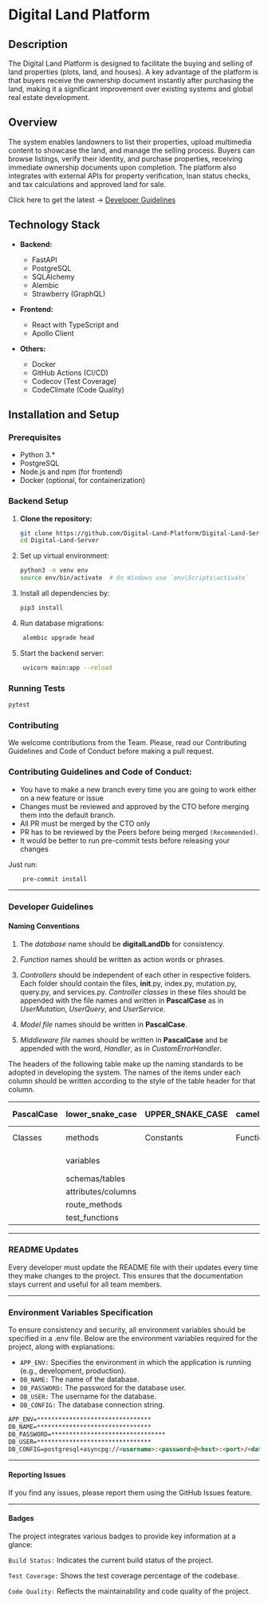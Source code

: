 # Digital Land Platform

## Description

The Digital Land Platform is designed to facilitate the buying and selling of land properties (plots, land, and houses). A key advantage of the platform is that buyers receive the ownership document instantly after purchasing the land, making it a significant improvement over existing systems and global real estate development.

## Overview

The system enables landowners to list their properties, upload multimedia content to showcase the land, and manage the selling process. Buyers can browse listings, verify their identity, and purchase properties, receiving immediate ownership documents upon completion. The platform also integrates with external APIs for property verification, loan status checks, and tax calculations and approved land for sale.

Click here to get the latest -> <a href="#dev_guide">Developer Guidelines</a>

## Technology Stack

- **Backend:**
  - FastAPI
  - PostgreSQL
  - SQLAlchemy
  - Alembic
  - Strawberry (GraphQL)

- **Frontend:**
  - React with TypeScript and
  - Apollo Client

- **Others:**
  - Docker
  - GitHub Actions (CI/CD)
  - Codecov (Test Coverage)
  - CodeClimate (Code Quality)

## Installation and Setup

### Prerequisites

- Python 3.*
- PostgreSQL
- Node.js and npm (for frontend)
- Docker (optional, for containerization)

### Backend Setup

1. **Clone the repository:**

   ```bash
   git clone https://github.com/Digital-Land-Platform/Digital-Land-Server.git
   cd Digital-Land-Server
   ```

2. Set up virtual environment:

    ```bash
    python3 -m venv env
    source env/bin/activate  # On Windows use `env\Scripts\activate`
    ```

3. Install all dependencies by:

   ```bash
   pip3 install
   ```
   
4. Run database migrations:

```bash
    alembic upgrade head
```

5. Start the backend server:

```bash
    uvicorn main:app --reload
```

### Running Tests

```bash
pytest
```

### Contributing

We welcome contributions from the Team. Please, read our Contributing Guidelines and Code of Conduct before making a pull request.

### Contributing Guidelines and Code of Conduct:

- You have to make a new branch every time you are going to work either on a new feature or issue
- Changes must be reviewed and approved by the CTO before merging them into the default branch.
- All PR must be merged by the CTO only
- PR has to be reviewed by the Peers before being merged `(Recommended)`.
- It would be better to run pre-commit tests before releasing your changes

Just run:

```bash
    pre-commit install
```

---

<h3 id="dev_guide">Developer Guidelines</h3>

#### Naming Conventions

1. The *database* name should be **digitalLandDb** for consistency.

2. *Function* names should be written as action words or phrases.

3. *Controllers* should be independent of each other in respective folders. Each folder should contain the files, __init__.py, index.py, mutation.py, query.py, and services.py. *Controller classes* in these files should be appended with the file names and written in **PascalCase** as in *UserMutation*, *UserQuery*, and *UserService*.

4. *Model file* names should be written in **PascalCase**.

5. *Middleware file* names should be written in **PascalCase** and be appended with the word, *Handler*, as in *CustomErrorHandler*.


The headers of the following table make up the naming standards to be adopted in developing the system.
The names of the items under each column should be written according to the style of the table header for that column.

| PascalCase        | lower_snake_case | UPPER_SNAKE_CASE | camelCase        | khebab-case      |
|  ---------------- | ---------------- | ---------------- | ---------------- | ---------------- |
| Classes           | methods          | Constants        | Functions        | docker-compose   |
|                   | variables        |                  |                  | git-branch  |
|                   | schemas/tables   |        |      |                  |
|                   | attributes/columns |        |      |                  |
|                   | route_methods    |        |      |                  |
|                   | test_functions   |        |      |                  |

---

### README Updates

Every developer must update the README file with their updates every time they make changes to the project. This ensures that the documentation stays current and useful for all team members.

---

### Environment Variables Specification

To ensure consistency and security, all environment variables should be specified in a .env file. Below are the environment variables required for the project, along with explanations:

- `APP_ENV:` Specifies the environment in which the application is running (e.g., development, production).
- `DB_NAME:` The name of the database.
- `DB_PASSWORD:` The password for the database user.
- `DB_USER:` The username for the database.
- `DB_CONFIG:` The database connection string.


```md
APP_ENV=********************************
DB_NAME=********************************
DB_PASSWORD=********************************
DB_USER=********************************
DB_CONFIG=postgresql+asyncpg://<username>:<password>@<host>:<port>/<database>
```

---

#### Reporting Issues

If you find any issues, please report them using the GitHub Issues feature.

---

#### Badges

The project integrates various badges to provide key information at a glance:

`Build Status:` Indicates the current build status of the project.

`Test Coverage:` Shows the test coverage percentage of the codebase.

`Code Quality:` Reflects the maintainability and code quality of the project.
